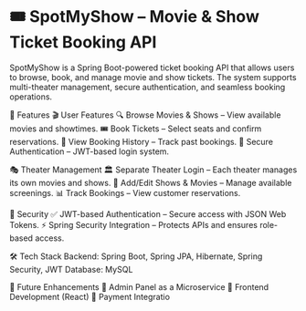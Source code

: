 <h1>🎟️ SpotMyShow – Movie & Show Ticket Booking API </h1>
SpotMyShow is a Spring Boot-powered ticket booking API that allows users to browse, book, and manage movie and show tickets. The system supports multi-theater management, secure authentication, and seamless booking operations.

🚀 Features
🎬 User Features
🔍 Browse Movies & Shows – View available movies and showtimes.
🎟️ Book Tickets – Select seats and confirm reservations.
📜 View Booking History – Track past bookings.
🔑 Secure Authentication – JWT-based login system.

🎭 Theater Management
🏛️ Separate Theater Login – Each theater manages its own movies and shows.
🎥 Add/Edit Shows & Movies – Manage available screenings.
📊 Track Bookings – View customer reservations.

🔐 Security
✅ JWT-based Authentication – Secure access with JSON Web Tokens.
⚡ Spring Security Integration – Protects APIs and ensures role-based access.

🛠️ Tech Stack
Backend: Spring Boot, Spring JPA, Hibernate, Spring Security, JWT
Database: MySQL

📌 Future Enhancements
🏢 Admin Panel as a Microservice
📱 Frontend Development (React)
🎯 Payment Integratio
